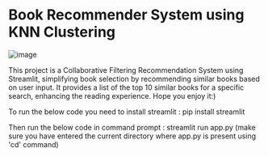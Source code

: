 # Book Recommender System using KNN Clustering
![image](https://github.com/Eakta08/Book-Recommender-System/assets/131867852/b393bffc-2427-408a-8b16-0ace0d205b2a)

This project is a Collaborative Filtering Recommendation System using Streamlit, simplifying book selection by recommending similar books based on user input. It provides a list of the top 10 similar books for a specific search, enhancing the reading experience. Hope you enjoy it:)

To run the below code you need to install streamlit : pip install streamlit

Then run the below code in command prompt : streamlit run app.py (make sure you have entered the current directory where app.py is present using 'cd' command)

